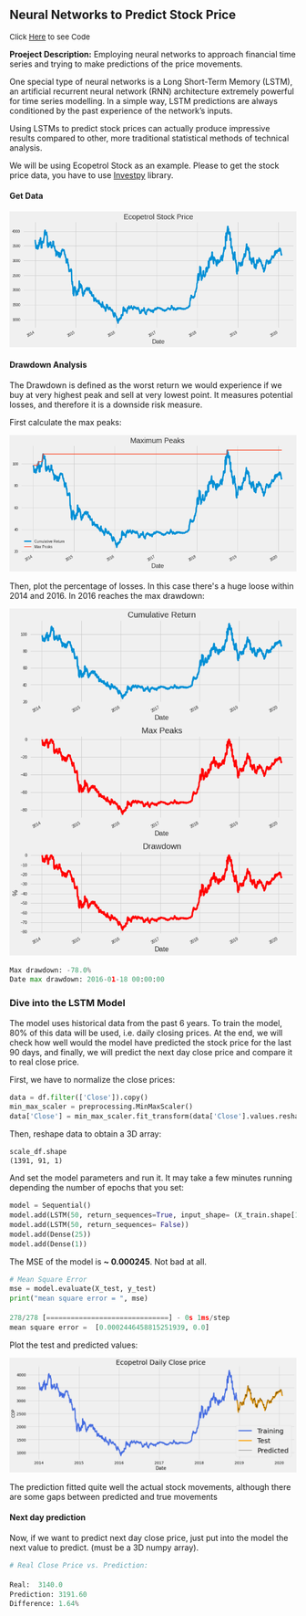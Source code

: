 ## Neural Networks to Predict Stock Price

<p style="font-size:13px">Click <a href="https://github.com/andjimbon/LSTM-Stock-Prediction/blob/master/Stock_Prediction_LSTM_(RNN).ipynb">Here</a> to see Code</p>

**Proeject Description:** Employing neural networks to approach financial time series and trying to make predictions of the price movements.

One special type of neural networks is a Long Short-Term Memory (LSTM), an artificial recurrent neural network (RNN) architecture extremely powerful for time series modelling. In a simple way, LSTM predictions are always conditioned by the past experience of the network’s inputs.

Using LSTMs to predict stock prices can actually produce impressive results compared to other, more traditional statistical methods of technical analysis.

We will be using Ecopetrol Stock as an example. Please to get the stock price data, you have to use [Investpy](https://investpy.readthedocs.io/usage.html) library.

#### Get Data

<img src="images/lstm_eco.png?raw=true"/>

#### Drawdown Analysis

The Drawdown is defined as the worst return we would experience if we buy at very highest peak and sell at very lowest point. It measures potential losses, and therefore it is a downside risk measure.

First calculate the max peaks:

<img src="images/eco_max.png?raw=true"/>

Then, plot the percentage of losses. In this case  there's a huge loose within 2014 and 2016. In 2016 reaches the max drawdown:

<img src="images/eco_drawdown.png?raw=true"/>

```python
Max drawdown: -78.0%
Date max drawdown: 2016-01-18 00:00:00
```

### Dive into the LSTM Model

The model uses historical data from the past 6 years. To train the model, 80% of this data will be used, i.e. daily closing prices. At the end, we will check how well would the model have predicted the stock price for the last 90 days, and finally, we will predict the next day close price and compare it to real close price.

First, we have to normalize the close prices:

```python
data = df.filter(['Close']).copy()
min_max_scaler = preprocessing.MinMaxScaler()
data['Close'] = min_max_scaler.fit_transform(data['Close'].values.reshape(-1,1))
```

Then, reshape data to obtain a 3D array:

```pyhon
scale_df.shape
(1391, 91, 1)
```
And set the model parameters and run it. It may take a few minutes running depending the number of epochs that you set:

```python
model = Sequential()
model.add(LSTM(50, return_sequences=True, input_shape= (X_train.shape[1], X_train.shape[2])))
model.add(LSTM(50, return_sequences= False))
model.add(Dense(25))
model.add(Dense(1))
```

The MSE of the model is **~ 0.000245**. Not bad at all.

```python
# Mean Square Error
mse = model.evaluate(X_test, y_test)
print("mean square error = ", mse)

278/278 [==============================] - 0s 1ms/step
mean square error =  [0.0002446458815251939, 0.0]
```

Plot the test and predicted values:

<img src="images/portada_lstm.png?raw=true"/>


The prediction fitted quite well the actual stock movements, although there are some gaps between predicted and true movements


#### Next day prediction

Now, if we want to predict next day close price, just put into the model the next value to predict. (must be a 3D numpy array).

```python
# Real Close Price vs. Prediction: 

Real:  3140.0
Prediction: 3191.60
Difference: 1.64%
```

